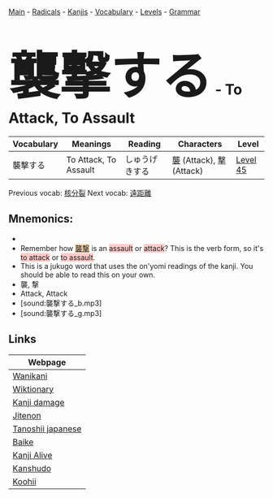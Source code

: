 <style> bigfont {font-size: 100px}</style>
[Main](../README.md) -
[Radicals](../radicals.md) -
[Kanjis](../kanjis.md) -
[Vocabulary](../vocabulary.md) -
[Levels](../levels.md) -
[Grammar](../grammar.md)
# <bigfont> 襲撃する</bigfont> - To Attack, To Assault 

| Vocabulary | Meanings | Reading | Characters | Level |
| --- | --- | --- | --- | --- |
| 襲撃する | To Attack, To Assault | しゅうげきする |  [襲](../kanjis/襲.md) (Attack), [撃](../kanjis/撃.md) (Attack) | [Level 45](../levels/wk_level45.md) |

Previous vocab: [核分裂](核分裂.md) Next vocab: [遠距離](遠距離.md) 

## Mnemonics:

* 
* Remember how <span style="background-color:#fed8b1"> [襲撃](https://jisho.org/search/襲撃)</span> is an <span style="background-color:#ffcccb"> assault</span> or <span style="background-color:#ffcccb"> attack</span>? This is the verb form, so it's <span style="background-color:#ffcccb"> to attack</span> or <span style="background-color:#ffcccb"> to assault</span>.
* This is a jukugo word that uses the on'yomi readings of the kanji. You should be able to read this on your own.
* 襲, 撃
* Attack, Attack
* [sound:襲撃する_b.mp3]
* [sound:襲撃する_g.mp3]


## Links 

| Webpage |
| --- |
| [Wanikani          ](https://www.wanikani.com/kanji/襲撃する) |
| [Wiktionary        ](https://en.wiktionary.org/wiki/襲撃する) |
| [Kanji damage      ](http://www.kanjidamage.com/kanji/search?utf8=✓&q=襲撃する) |
| [Jitenon           ](https://jitenon.com/kanji/襲撃する) |
| [Tanoshii japanese ](https://www.tanoshiijapanese.com/dictionary/kanji.cfm?k=襲撃する) |
| [Baike             ](https://baike.baidu.com/item/襲撃する) |
| [Kanji Alive       ](https://app.kanjialive.com/襲撃する) |
| [Kanshudo          ](https://www.kanshudo.com/searchmn?q=襲撃する) |
| [Koohii            ](https://kanji.koohii.com/study/kanji/襲撃する) |
